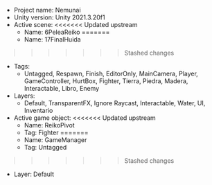 <!-- UNITY CODE ASSIST INSTRUCTIONS START -->
- Project name: Nemunai
- Unity version: Unity 2021.3.20f1
- Active scene:
<<<<<<< Updated upstream
  - Name: 6PeleaReiko
=======
  - Name: 17FinalHuida
>>>>>>> Stashed changes
  - Tags:
    - Untagged, Respawn, Finish, EditorOnly, MainCamera, Player, GameController, HurtBox, Fighter, Tierra, Piedra, Madera, Interactable, Libro, Enemy
  - Layers:
    - Default, TransparentFX, Ignore Raycast, Interactable, Water, UI, Inventario
- Active game object:
<<<<<<< Updated upstream
  - Name: ReikoPivot
  - Tag: Fighter
=======
  - Name: GameManager
  - Tag: Untagged
>>>>>>> Stashed changes
  - Layer: Default
<!-- UNITY CODE ASSIST INSTRUCTIONS END -->